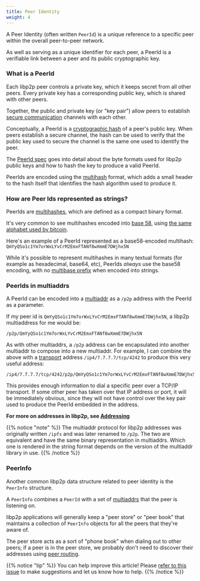 ```yaml
---
title: Peer Identity
weight: 4
---
```


A Peer Identity (often written `PeerId`) is a unique reference to a specific
peer within the overall peer-to-peer network.

As well as serving as a unique identifier for each peer, a PeerId is a
verifiable link between a peer and its public cryptographic key.

### What is a PeerId

Each libp2p peer controls a private key, which it keeps secret from all other
peers. Every private key has a corresponding public key, which is shared with
other peers.

Together, the public and private key (or "key pair") allow peers to establish
[secure communication](/concepts/secure-comms/) channels with each other.

Conceptually, a PeerId is a [cryptographic hash][wiki_hash_function] of a peer's
public key. When peers establish a secure channel, the hash can be used to
verify that the public key used to secure the channel is the same one used
to identify the peer.

The [PeerId spec][spec_peerid] goes into detail about the byte formats used
for libp2p public keys and how to hash the key to produce a valid PeerId.

PeerIds are encoded using the [multihash][definition_multihash] format, which
adds a small header to the hash itself that identifies the hash algorithm used
to produce it.

### How are Peer Ids represented as strings?

PeerIds are [multihashes][definition_multihash], which are defined as a
compact binary format.

It's very common to see multihashes encoded into
[base 58][wiki_base58], using
[the same alphabet used by bitcoin](https://en.bitcoinwiki.org/wiki/Base58#Alphabet_Base58).

Here's an example of a PeerId represented as a base58-encoded multihash:
`QmYyQSo1c1Ym7orWxLYvCrM2EmxFTANf8wXmmE7DWjhx5N`

While it's possible to represent multihashes in many textual formats
(for example as hexadecimal, base64, etc), PeerIds *always* use the base58
encoding, with no [multibase prefix](https://github.com/multiformats/multibase)
when encoded into strings.

### PeerIds in multiaddrs

A PeerId can be encoded into a [multiaddr][definition_multiaddr] as a `/p2p`
address with the PeerId as a parameter.

If my peer id is `QmYyQSo1c1Ym7orWxLYvCrM2EmxFTANf8wXmmE7DWjhx5N`, a
libp2p multiaddress for me would be:

```
/p2p/QmYyQSo1c1Ym7orWxLYvCrM2EmxFTANf8wXmmE7DWjhx5N
```

As with other multiaddrs, a `/p2p` address can be encapsulated into
another multiaddr to compose into a new multiaddr. For example, I can combine
the above with a [transport](/concepts/transport/) address
`/ip4/7.7.7.7/tcp/4242` to produce this very useful address:

```
/ip4/7.7.7.7/tcp/4242/p2p/QmYyQSo1c1Ym7orWxLYvCrM2EmxFTANf8wXmmE7DWjhx5N
```

This provides enough information to dial a specific peer over a TCP/IP
transport. If some other peer has taken over that IP address or port, it will be
immediately obvious, since they will not have control over the key pair used to
produce the PeerId embedded in the address.

**For more on addresses in libp2p, see [Addressing](/concepts/addressing/)**

{{% notice "note" %}}
The multiaddr protocol for libp2p addresses was originally written `/ipfs`
and was later renamed to `/p2p`.
The two are equivalent and have the same binary
representation in multiaddrs. Which one is rendered in the string format
depends on the version of the multiaddr library in use.
{{% /notice %}}


### PeerInfo

Another common libp2p data structure related to peer identity is the `PeerInfo`
structure.

A `PeerInfo` combines a `PeerId` with a set of [multiaddrs][definition_multiaddr]
that the peer is listening on.

libp2p applications will generally keep a "peer store" or "peer book" that
maintains a collection of `PeerInfo` objects for all the peers that they're
aware of.

The peer store acts as a sort of "phone book" when dialing out to
other peers; if a peer is in the peer store, we probably don't need to discover
their addresses using [peer routing](/concepts/peer-routing/).


{{% notice "tip" %}}
You can help improve this article! Please [refer to this issue](https://github.com/libp2p/docs/issues/12) to make suggestions and let us know how to help.
{{% /notice %}}

[wiki_hash_function]: https://en.wikipedia.org/wiki/Cryptographic_hash_function
[wiki_base58]: https://en.wikipedia.org/wiki/Base58

[definition_multiaddr]: /reference/glossary/#multiaddr
[definition_multihash]: /reference/glossary/#multihash

<!-- TODO(yusef): update link when peer-id PR lands -->
[spec_peerid]: https://github.com/libp2p/specs/pull/100
